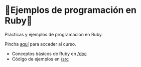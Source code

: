 # 🔻Ejemplos de programación en Ruby🔻

Prácticas y ejemplos de programación en Ruby.

Pincha [aquí](https://www.youtube.com/watch?v=fvrphRoN7P0&list=PLpOqH6AE0tNiiCJGLPs04UosFkqT2GR92&index=1) para acceder al curso.

* Conceptos básicos de Ruby en [/doc](https://github.com/ozzrocker95/ruby-examples/blob/master/doc/concepts.md)
* Código de ejemplos en [/src](https://github.com/ozzrocker95/ruby-examples/tree/master/src)